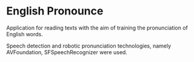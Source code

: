 # English Pronounce

Application for reading texts with the aim of training the pronunciation of English words.

Speech detection and robotic pronunciation technologies, namely AVFoundation, SFSpeechRecognizer were used. 
